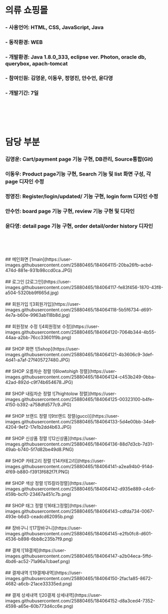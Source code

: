 # 의류 쇼핑몰
### - 사용언어: HTML, CSS, JavaScript, Java
### - 동작환경: WEB
### - 개발환경: Java 1.8.0_333, eclipse ver. Photon, oracle db, querybox, apach-tomcat
### - 참여인원: 김영운, 이동우, 정영진, 안수언, 윤다영
### - 개발기간: 7일

<br>
<br>
<br>
<br>

# 담당 부분
### 김영운: Cart/payment page 기능 구현, DB관리, Source통합(Git)
### 이동우: Product page기능 구현, Search 기능 및 list 화면 구성, 각 page 디자인 수정
### 정영진: Register/login/updated/ 기능 구현, login form 디자인 수정
### 안수언: board page 기능 구현, review 기능 구현 및 디자인
### 윤다영: detail page 기능 구현, order detail/order history 디자인

<br>
<br>
<br>
<br>
## 메인화면
[1main](https://user-images.githubusercontent.com/25880465/184064115-20ba26fb-acbd-474d-881e-931b98ccd0ca.JPG)
<br>
<br>
## 로그인
[2로그인](https://user-images.githubusercontent.com/25880465/184064117-fe83f456-1870-43f8-a504-5320bb9f665d.jpg)
<br>
<br>
## 회원가입
![3회원가입](https://user-images.githubusercontent.com/25880465/184064118-5b5f6734-d691-4e7a-b60e-9963ab118b8d.jpg)
<br>
<br>
## 회원정보 수정
![4회원정보 수정](https://user-images.githubusercontent.com/25880465/184064120-7064b344-4b55-44aa-a2bb-76cc33601f9b.png)
<br>
<br>
## SHOP 화면
![5shop](https://user-images.githubusercontent.com/25880465/184064121-4b3606c9-3def-4d41-a7af-27f405727480.JPG)
<br>
<br>
## SHOP 오름차순 정렬
![6lowtohigh 정렬](https://user-images.githubusercontent.com/25880465/184064124-c453b249-0bba-42ad-892d-c9f74b654678.JPG)
<br>
<br>
## SHOP 내림차순 정렬
![7hightolow 정렬](https://user-images.githubusercontent.com/25880465/184064125-00323100-b4fe-4150-b392-a758dfd577c9.JPG)
<br>
<br>
## SHOP 브랜드 정렬
![9브랜드 정렬(gucci)](https://user-images.githubusercontent.com/25880465/184064133-5d4e00bb-34e8-4204-9ef2-17e1b2dd4b63.JPG)
<br>
<br>
## SHOP 신상품 정렬
![12신상품](https://user-images.githubusercontent.com/25880465/184064136-88d7d3cb-7d31-49ab-b740-5f7d82be49d8.PNG)
<br>
<br>
## SHOP 카테고리 정렬
![14카테고리](https://user-images.githubusercontent.com/25880465/184064141-a2ea94b0-914d-4f69-b880-f3913f682f7f.PNG)
<br>
<br>
## SHOP 색상 정렬
![15칼라정렬](https://user-images.githubusercontent.com/25880465/184064142-d935e889-c4c6-459b-bcf0-23467a451c7b.png)
<br>
<br>
## SHOP 태그 정렬
![16태그정렬](https://user-images.githubusercontent.com/25880465/184064143-cdfda734-0067-493e-b6d3-ceadcd62095b.png)
<br>
<br>
## 장바구니
![17장바구니](https://user-images.githubusercontent.com/25880465/184064145-e2fb0fc8-d601-4536-b898-6bb8c235b7f9.png)
<br>
<br>
## 결제
![18결제](https://user-images.githubusercontent.com/25880465/184064147-a2b04eca-5ffd-4bd6-ac52-71a96a7cbaef.png)
<br>
<br>
## 결제내역
![19결제내역](https://user-images.githubusercontent.com/25880465/184064150-2fac1a85-8672-4682-a6cb-21ace33335ed.png)
<br>
<br>
## 결제 상세내역
![20결제 상세내역](https://user-images.githubusercontent.com/25880465/184064152-d8a3ced4-7352-4598-a65e-60b773d4cc6e.png)



